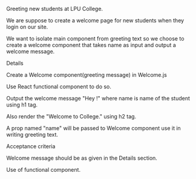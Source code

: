Greeting new students at LPU College.

We are suppose to create a welcome page for new students when they login on our site.

We want to isolate main component from greeting text so we choose to create a welcome component that takes name as input and output a welcome message.


Details

Create a Welcome component(greeting message) in Welcome.js

Use React functional component to do so.

Output the welcome message "Hey !" where name is name of the student using h1 tag.

Also render the "Welcome to College." using h2 tag.

A prop named "name" will be passed to Welcome component use it in writing greeting text.



Acceptance criteria

Welcome message should be as given in the Details section.

Use of functional component.